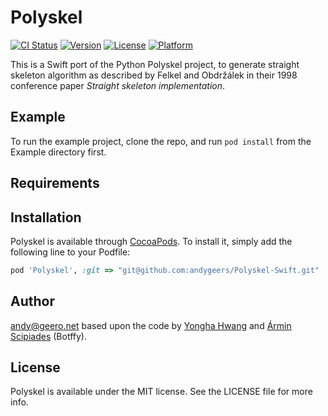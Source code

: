 # Polyskel

[![CI Status](https://img.shields.io/travis/admin@voucherpoint.uk/Polyskel.svg?style=flat)](https://travis-ci.org/admin@voucherpoint.uk/Polyskel)
[![Version](https://img.shields.io/cocoapods/v/Polyskel.svg?style=flat)](https://cocoapods.org/pods/Polyskel)
[![License](https://img.shields.io/cocoapods/l/Polyskel.svg?style=flat)](https://cocoapods.org/pods/Polyskel)
[![Platform](https://img.shields.io/cocoapods/p/Polyskel.svg?style=flat)](https://cocoapods.org/pods/Polyskel)

This is a Swift port of the Python Polyskel project, to generate straight skeleton algorithm as described by Felkel and Obdržálek in their 1998 conference paper *Straight skeleton implementation*.

## Example

To run the example project, clone the repo, and run `pod install` from the Example directory first.

## Requirements

## Installation

Polyskel is available through [CocoaPods](https://cocoapods.org). To install
it, simply add the following line to your Podfile:

```ruby
pod 'Polyskel', :git => "git@github.com:andygeers/Polyskel-Swift.git"
```

## Author

andy@geero.net based upon the code by [Yongha Hwang](https://github.com/yonghah/polyskel) and [Ármin Scipiades](https://github.com/Botffy/polyskel) (Botffy).

## License

Polyskel is available under the MIT license. See the LICENSE file for more info.
